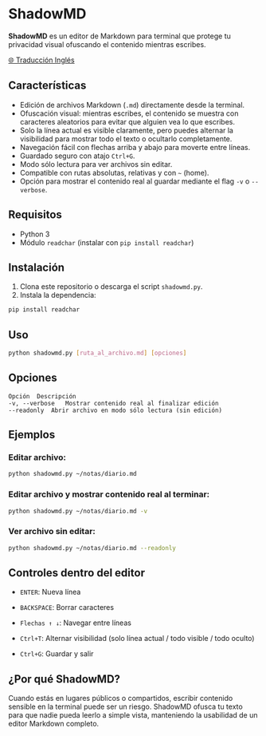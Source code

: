 # ShadowMD

**ShadowMD** es un editor de Markdown para terminal que protege tu privacidad visual ofuscando el contenido mientras escribes.

[🌐 Traducción Inglés](README.md)

## Características

- Edición de archivos Markdown (`.md`) directamente desde la terminal.
- Ofuscación visual: mientras escribes, el contenido se muestra con caracteres aleatorios para evitar que alguien vea lo que escribes.
- Solo la línea actual es visible claramente, pero puedes alternar la visibilidad para mostrar todo el texto o ocultarlo completamente.
- Navegación fácil con flechas arriba y abajo para moverte entre líneas.
- Guardado seguro con atajo `Ctrl+G`.
- Modo sólo lectura para ver archivos sin editar.
- Compatible con rutas absolutas, relativas y con `~` (home).
- Opción para mostrar el contenido real al guardar mediante el flag `-v` o `--verbose`.

## Requisitos

- Python 3
- Módulo `readchar` (instalar con `pip install readchar`)

## Instalación

1. Clona este repositorio o descarga el script `shadowmd.py`.
2. Instala la dependencia:

```bash
pip install readchar
```
## Uso
```bash
python shadowmd.py [ruta_al_archivo.md] [opciones]
```
## Opciones
```text
Opción	Descripción
-v, --verbose	Mostrar contenido real al finalizar edición
--readonly	Abrir archivo en modo sólo lectura (sin edición)
```

## Ejemplos
### Editar archivo:

```bash
python shadowmd.py ~/notas/diario.md
```
### Editar archivo y mostrar contenido real al terminar:

```bash
python shadowmd.py ~/notas/diario.md -v
```
### Ver archivo sin editar:

```bash
python shadowmd.py ~/notas/diario.md --readonly
```

## Controles dentro del editor
- `ENTER`: Nueva línea

- `BACKSPACE`: Borrar caracteres

- `Flechas ↑ ↓`: Navegar entre líneas

- `Ctrl+T`: Alternar visibilidad (solo línea actual / todo visible / todo oculto)

- `Ctrl+G`: Guardar y salir

## ¿Por qué ShadowMD?
Cuando estás en lugares públicos o compartidos, escribir contenido sensible en la terminal puede ser un riesgo. ShadowMD ofusca tu texto para que nadie pueda leerlo a simple vista, manteniendo la usabilidad de un editor Markdown completo.



